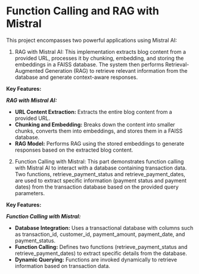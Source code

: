 # Function Calling and RAG with Mistral

This project encompasses two powerful applications using Mistral AI:

1. RAG with Mistral AI:
This implementation extracts blog content from a provided URL, processes it by chunking, embedding, and storing the embeddings in a FAISS database. The system then performs Retrieval-Augmented Generation (RAG) to retrieve relevant information from the database and generate context-aware responses.

**Key Features:**

**_RAG with Mistral AI:_**

- **URL Content Extraction:** Extracts the entire blog content from a provided URL.
- **Chunking and Embedding:** Breaks down the content into smaller chunks, converts them into embeddings, and stores them in a FAISS database.
- **RAG Model:** Performs RAG using the stored embeddings to generate responses based on the extracted blog content.


2. Function Calling with Mistral:
This part demonstrates function calling with Mistral AI to interact with a database containing transaction data. Two functions, retrieve_payment_status and retrieve_payment_dates, are used to extract specific information (payment status and payment dates) from the transaction database based on the provided query parameters.

**Key Features:**

_**Function Calling with Mistral:**_

- **Database Integration:** Uses a transactional database with columns such as transaction_id, customer_id, payment_amount, payment_date, and payment_status.
- **Function Calling:** Defines two functions (retrieve_payment_status and retrieve_payment_dates) to extract specific details from the database.
- **Dynamic Querying:** Functions are invoked dynamically to retrieve information based on transaction data.
